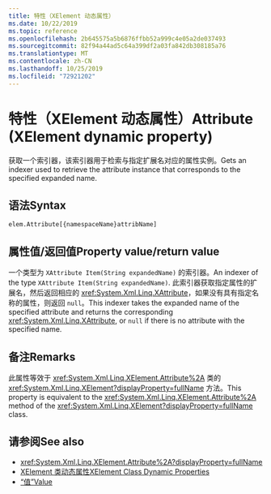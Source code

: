 ```yaml
---
title: 特性（XElement 动态属性）
ms.date: 10/22/2019
ms.topic: reference
ms.openlocfilehash: 2b645575a5b6876ffbb52a999c4e05a2de037493
ms.sourcegitcommit: 82f94a44ad5c64a399df2a03fa842db308185a76
ms.translationtype: MT
ms.contentlocale: zh-CN
ms.lasthandoff: 10/25/2019
ms.locfileid: "72921202"
---
```

# <a name="attribute-xelement-dynamic-property"></a><span data-ttu-id="675c6-102">特性（XElement 动态属性）</span><span class="sxs-lookup"><span data-stu-id="675c6-102">Attribute (XElement dynamic property)</span></span>

<span data-ttu-id="675c6-103">获取一个索引器，该索引器用于检索与指定扩展名对应的属性实例。</span><span class="sxs-lookup"><span data-stu-id="675c6-103">Gets an indexer used to retrieve the attribute instance that corresponds to the specified expanded name.</span></span>

## <a name="syntax"></a><span data-ttu-id="675c6-104">语法</span><span class="sxs-lookup"><span data-stu-id="675c6-104">Syntax</span></span>

```xaml
elem.Attribute[{namespaceName}attribName]
```

## <a name="property-valuereturn-value"></a><span data-ttu-id="675c6-105">属性值/返回值</span><span class="sxs-lookup"><span data-stu-id="675c6-105">Property value/return value</span></span>

<span data-ttu-id="675c6-106">一个类型为 `XAttribute Item(String expandedName)` 的索引器。</span><span class="sxs-lookup"><span data-stu-id="675c6-106">An indexer of the type `XAttribute Item(String expandedName)`.</span></span> <span data-ttu-id="675c6-107">此索引器获取指定属性的扩展名，然后返回相应的 <xref:System.Xml.Linq.XAttribute>，如果没有具有指定名称的属性，则返回 `null`。</span><span class="sxs-lookup"><span data-stu-id="675c6-107">This indexer takes the expanded name of the specified attribute and returns the corresponding <xref:System.Xml.Linq.XAttribute>, or `null` if there is no attribute with the specified name.</span></span>

## <a name="remarks"></a><span data-ttu-id="675c6-108">备注</span><span class="sxs-lookup"><span data-stu-id="675c6-108">Remarks</span></span>

<span data-ttu-id="675c6-109">此属性等效于 <xref:System.Xml.Linq.XElement.Attribute%2A> 类的 <xref:System.Xml.Linq.XElement?displayProperty=fullName> 方法。</span><span class="sxs-lookup"><span data-stu-id="675c6-109">This property is equivalent to the <xref:System.Xml.Linq.XElement.Attribute%2A> method of the <xref:System.Xml.Linq.XElement?displayProperty=fullName> class.</span></span>

## <a name="see-also"></a><span data-ttu-id="675c6-110">请参阅</span><span class="sxs-lookup"><span data-stu-id="675c6-110">See also</span></span>

- <xref:System.Xml.Linq.XElement.Attribute%2A?displayProperty=fullName>
- [<span data-ttu-id="675c6-111">XElement 类动态属性</span><span class="sxs-lookup"><span data-stu-id="675c6-111">XElement Class Dynamic Properties</span></span>](attribute-xelement-dynamic-property.md)
- [<span data-ttu-id="675c6-112">“值”</span><span class="sxs-lookup"><span data-stu-id="675c6-112">Value</span></span>](value-xattribute-dynamic-property.md)
